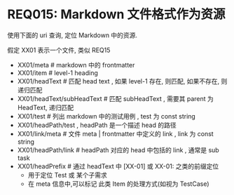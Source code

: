 # REQ015: Markdown 文件格式作为资源


使用下面的 uri 查询, 定位 Markdown 中的资源.

假定 XX01 表示一个文件, 类似 REQ15

- XX01/meta  # markdown 中的 frontmatter
- XX01/item  # level-1 heading 
- XX01/headText # 匹配 head text , 如果 level-1 存在,  则匹配, 如果不存在, 则递归匹配
- XX01/headText/subHeadText  # 匹配 subHeadText , 需要其 parent 为 HeadText, 递归匹配
- XX01/test  # 列出 markdown 中的测试用例 , test 为 const string
- XX01/headPath/test ,  headPath 是一个描述 head 的路径
- XX01/link/meta      # 文件 meta | frontmatter 中定义的 link , link 为 const string 
- XX01/headPath/link  # headPath 对应的 head 中包括的 link , 通常是 sub task 
- XX01/headPrefix # 通过 headText 中 [XX-01] 或 XX-01: 之类的前缀定位
   - 用于定位 Test 或 某个子需求
   - 在 meta 信息中,可以标记 此类 Item 的处理方式(如视为 TestCase) 

